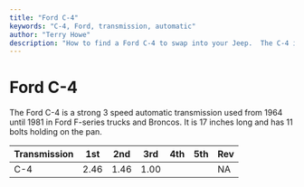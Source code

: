 ```yaml
---
title: "Ford C-4"
keywords: "C-4, Ford, transmission, automatic"
author: "Terry Howe"
description: "How to find a Ford C-4 to swap into your Jeep.  The C-4 is a 3 speed automatic transmission."
---
```

# Ford C-4

The Ford C-4 is a strong 3 speed automatic transmission used from 1964 until 1981 in Ford F-series trucks and Broncos. It is 17 inches long and has 11 bolts holding on the pan.

Transmission | 1st | 2nd | 3rd | 4th | 5th | Rev
---|---|---|---|---|---|---
C-4 | 2.46 | 1.46 | 1.00 |  |  | NA